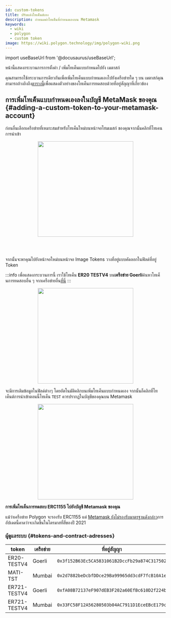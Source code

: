 ```yaml
---
id: custom-tokens
title: ปรับแต่งโทเค็นต์เอง
description: กำหนดค่าโทเค็นที่กำหนดเองบน Metamask
keywords:
  - wiki
  - polygon
  - custom token
image: https://wiki.polygon.technology/img/polygon-wiki.png
---
```


import useBaseUrl from '@docusaurus/useBaseUrl';

หน้านี้แสดงกระบวนการการตั้งค่า / เพิ่มโทเค็นแบบกำหนดไปยัง เมตาสก์

คุณสามารถใช้กระบวนการเดียวกันเพื่อเพิ่มโทเค็นแบบกำหนดเองไปยังเครือข่ายใด ๆ บน เมตาสก์คุณสามารถอ้างอิงถึง[ตารางนี้](#tokens-and-contract-adresses)เพื่อแสดงตัวอย่างของโทเค็นการทดสอบด้วยที่อยู่สัญญาที่เกี่ยวข้อง

## การเพิ่มโทเค็นแบบกำหนดเองลงในบัญชี MetaMask ของคุณ {#adding-a-custom-token-to-your-metamask-account}

ก่อนอื่นเลือกเครือข่ายที่เหมาะสมสำหรับโทเค็นใหม่บนหน้าจอโฮมเมสก์ ของคุณจากนั้นคลิกที่โทเคนการนำเข้า

<div align="center">
<img width="300" src={useBaseUrl("img/metamask/develop/add-test-token.png")} />
</div>

<br></br>

จากนั้นจะพาคุณไปยังหน้าจอใหม่บนหน้าจอ Image Tokens วางที่อยู่แบบคัดลอกในฟิลด์ที่อยู่ Token

:::info
เพื่อแสดงกระบวนการนี้ เราใช้โทเค็น **ER20 TESTV4** บน**เครือข่าย Goerli**ค้นหาโทเค็นการทดสอบอื่น ๆ จากเครือข่ายอื่น[<ins>ที่นี่</ins>](#tokens-and-contract-adresses)
:::

<div align="center">
<img width="300" src={useBaseUrl("img/metamask/develop/token-contract-address.png")} />
</div>

จะมีการเติมข้อมูลในฟิลด์ต่างๆ โดยอัตโนมัติคลิกบนเพิ่มโทเค็นแบบกำหนดเอง จากนั้นก็คลิกที่โทเค็นต์การนำเข้าตอนนี้โทเค็น `TEST` ควรปรากฏในบัญชีของคุณบน Metamask

<div align="center">
<img width="300" src={useBaseUrl("img/metamask/develop/added-token.png")} />
</div>

**การเพิ่มโทเค็นการทดสอบ ERC1155 ไปยังบัญชี Metamask ของคุณ**

แม้ว่าเครือข่าย Polygon จะรองรับ ERC1155 แต่ [Metamask ยังไม่รองรับมาตรฐานดังกล่าว](https://metamask.zendesk.com/hc/en-us/articles/360058488651-Does-MetaMask-support-ERC-1155-)การอัปเดตนี้คาดว่าจะเกิดขึ้นในไตรมาสที่สี่ของปี 2021

### ผู้ดูแลระบบ {#tokens-and-contract-adresses}

| token | เครือข่าย | ที่อยู่สัญญา |
|---------------|---------|----------------------------------------------|
| ER20-TESTV4 | Goerli | `0x3f152B63Ec5CA5831061B2DccFb29a874C317502` |
| MATI-TST | Mumbai | `0x2d7882beDcbfDDce29Ba99965dd3cdF7fcB10A1e` |
| ER721-TESTV4 | Goerli | `0xfA08B72137eF907dEB3F202a60EfBc610D2f224b` |
| ER721-TESTV4 | Mumbai | `0x33FC58F12A56280503b04AC7911D1EceEBcE179c` |